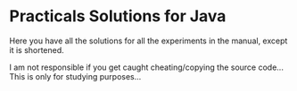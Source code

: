 # Practicals Solutions for Java

Here you have all the solutions for all the experiments in the manual, except it is shortened.


I am not responsible if you get caught cheating/copying the source code... This is only for studying purposes...
